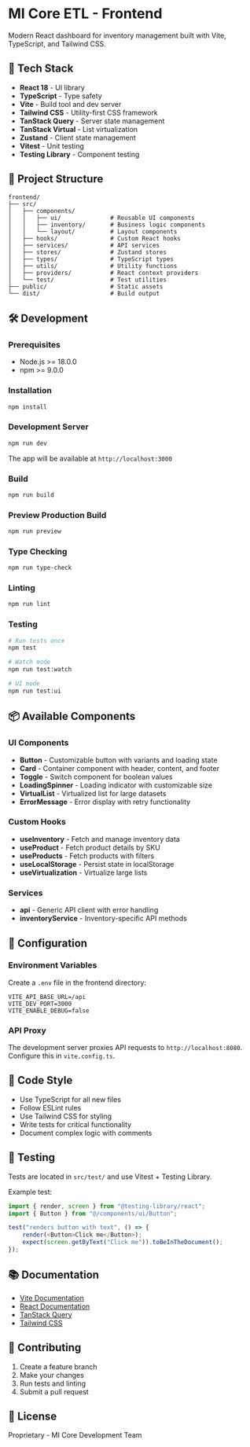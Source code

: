 # MI Core ETL - Frontend

Modern React dashboard for inventory management built with Vite, TypeScript, and Tailwind CSS.

## 🚀 Tech Stack

-   **React 18** - UI library
-   **TypeScript** - Type safety
-   **Vite** - Build tool and dev server
-   **Tailwind CSS** - Utility-first CSS framework
-   **TanStack Query** - Server state management
-   **TanStack Virtual** - List virtualization
-   **Zustand** - Client state management
-   **Vitest** - Unit testing
-   **Testing Library** - Component testing

## 📁 Project Structure

```
frontend/
├── src/
│   ├── components/
│   │   ├── ui/              # Reusable UI components
│   │   ├── inventory/       # Business logic components
│   │   └── layout/          # Layout components
│   ├── hooks/               # Custom React hooks
│   ├── services/            # API services
│   ├── stores/              # Zustand stores
│   ├── types/               # TypeScript types
│   ├── utils/               # Utility functions
│   ├── providers/           # React context providers
│   └── test/                # Test utilities
├── public/                  # Static assets
└── dist/                    # Build output
```

## 🛠️ Development

### Prerequisites

-   Node.js >= 18.0.0
-   npm >= 9.0.0

### Installation

```bash
npm install
```

### Development Server

```bash
npm run dev
```

The app will be available at `http://localhost:3000`

### Build

```bash
npm run build
```

### Preview Production Build

```bash
npm run preview
```

### Type Checking

```bash
npm run type-check
```

### Linting

```bash
npm run lint
```

### Testing

```bash
# Run tests once
npm test

# Watch mode
npm run test:watch

# UI mode
npm run test:ui
```

## 📦 Available Components

### UI Components

-   **Button** - Customizable button with variants and loading state
-   **Card** - Container component with header, content, and footer
-   **Toggle** - Switch component for boolean values
-   **LoadingSpinner** - Loading indicator with customizable size
-   **VirtualList** - Virtualized list for large datasets
-   **ErrorMessage** - Error display with retry functionality

### Custom Hooks

-   **useInventory** - Fetch and manage inventory data
-   **useProduct** - Fetch product details by SKU
-   **useProducts** - Fetch products with filters
-   **useLocalStorage** - Persist state in localStorage
-   **useVirtualization** - Virtualize large lists

### Services

-   **api** - Generic API client with error handling
-   **inventoryService** - Inventory-specific API methods

## 🔧 Configuration

### Environment Variables

Create a `.env` file in the frontend directory:

```env
VITE_API_BASE_URL=/api
VITE_DEV_PORT=3000
VITE_ENABLE_DEBUG=false
```

### API Proxy

The development server proxies API requests to `http://localhost:8080`. Configure this in `vite.config.ts`.

## 📝 Code Style

-   Use TypeScript for all new files
-   Follow ESLint rules
-   Use Tailwind CSS for styling
-   Write tests for critical functionality
-   Document complex logic with comments

## 🧪 Testing

Tests are located in `src/test/` and use Vitest + Testing Library.

Example test:

```typescript
import { render, screen } from "@testing-library/react";
import { Button } from "@/components/ui/Button";

test("renders button with text", () => {
    render(<Button>Click me</Button>);
    expect(screen.getByText("Click me")).toBeInTheDocument();
});
```

## 📚 Documentation

-   [Vite Documentation](https://vitejs.dev/)
-   [React Documentation](https://react.dev/)
-   [TanStack Query](https://tanstack.com/query/latest)
-   [Tailwind CSS](https://tailwindcss.com/)

## 🤝 Contributing

1. Create a feature branch
2. Make your changes
3. Run tests and linting
4. Submit a pull request

## 📄 License

Proprietary - MI Core Development Team
